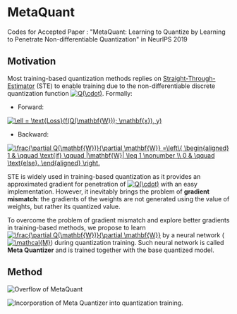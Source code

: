 # MetaQuant
Codes for Accepted Paper : "MetaQuant: Learning to Quantize by Learning to Penetrate Non-differentiable Quantization" in NeurIPS 2019

## Motivation
Most training-based quantization methods replies on [Straight-Through-Estimator](https://arxiv.org/abs/1602.02830) (STE)
to enable training due to the non-differentiable discrete quantization function <a href="https://www.codecogs.com/eqnedit.php?latex=Q(\cdot)" target="_blank"><img src="https://latex.codecogs.com/gif.latex?Q(\cdot)" title="Q(\cdot)" /></a>. Formally:

- Forward:

<a href="https://www.codecogs.com/eqnedit.php?latex=\ell&space;=&space;\text{Loss}(f(Q(\mathbf{W}));&space;\mathbf{x}),&space;y)" target="_blank"><img src="https://latex.codecogs.com/gif.latex?\ell&space;=&space;\text{Loss}(f(Q(\mathbf{W}));&space;\mathbf{x}),&space;y)" title="\ell = \text{Loss}(f(Q(\mathbf{W})); \mathbf{x}), y)" /></a>

- Backward:

<a href="https://www.codecogs.com/eqnedit.php?latex=\frac{\partial&space;Q(\mathbf{W})}{\partial&space;\mathbf{W}}&space;=\left\{&space;\begin{aligned}&space;1&space;&&space;\qquad&space;\text{if}&space;\qquad&space;|\mathbf{W}|&space;\leq&space;1&space;\nonumber&space;\\&space;0&space;&&space;\qquad&space;\text{else}.&space;\end{aligned}&space;\right." target="_blank"><img src="https://latex.codecogs.com/gif.latex?\frac{\partial&space;Q(\mathbf{W})}{\partial&space;\mathbf{W}}&space;=\left\{&space;\begin{aligned}&space;1&space;&&space;\qquad&space;\text{if}&space;\qquad&space;|\mathbf{W}|&space;\leq&space;1&space;\nonumber&space;\\&space;0&space;&&space;\qquad&space;\text{else}.&space;\end{aligned}&space;\right." title="\frac{\partial Q(\mathbf{W})}{\partial \mathbf{W}} =\left\{ \begin{aligned} 1 & \qquad \text{if} \qquad |\mathbf{W}| \leq 1 \nonumber \\ 0 & \qquad \text{else}. \end{aligned} \right." /></a>

STE is widely used in training-based quantization
as it provides an approximated gradient for penetration 
of <a href="https://www.codecogs.com/eqnedit.php?latex=Q(\cdot)" target="_blank"><img src="https://latex.codecogs.com/gif.latex?Q(\cdot)" title="Q(\cdot)" /></a> 
with an easy implementation. 
However, it inevitably brings the problem of **gradient mismatch**: 
the gradients of the weights are not generated 
using the value of weights, but rather its quantized value.

To overcome the problem of gradient mismatch and explore better gradients in training-based methods, 
we propose to learn <a href="https://www.codecogs.com/eqnedit.php?latex=\frac{\partial&space;Q(\mathbf{W})}{\partial&space;\mathbf{W}}" target="_blank"><img src="https://latex.codecogs.com/gif.latex?\frac{\partial&space;Q(\mathbf{W})}{\partial&space;\mathbf{W}}" title="\frac{\partial Q(\mathbf{W})}{\partial \mathbf{W}}" /></a> 
by a neural network (<a href="https://www.codecogs.com/eqnedit.php?latex=\mathcal{M}" target="_blank"><img src="https://latex.codecogs.com/gif.latex?\mathcal{M}" title="\mathcal{M}" /></a>) 
during quantization training. 
Such neural network is called **Meta Quantizer** and is trained 
together with the base quantized model.

## Method
![Overflow of MetaQuant](./figs/MetaQuant.png)

![Incorporation of Meta Quantizer into quantization training.](./figs/MetaQuant-Forward.png)